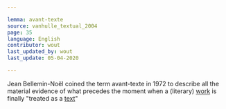 ```yaml
---

lemma: avant-texte
source: vanhulle_textual_2004
page: 35
language: English
contributor: wout
last_updated_by: wout
last_update: 05-04-2020

---
```


Jean Bellemin-Noël coined the term avant-texte in 1972 to describe all the material evidence of what precedes the moment when a (literary) [work](work.html) is finally "treated as a [text](text.html)"
